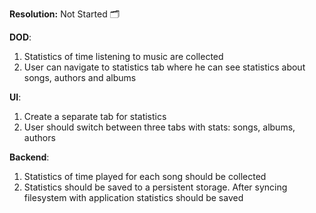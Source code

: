 **Resolution:** Not Started 🗂️

**DOD**:
1. Statistics of time listening to music are collected
2. User can navigate to statistics tab where he can see statistics about songs, authors and albums

**UI**:
1. Create a separate tab for statistics
2. User should switch between three tabs with stats: songs, albums, authors

**Backend**:
1. Statistics of time played for each song should be collected
2. Statistics should be saved to a persistent storage. After syncing filesystem with application statistics should be saved